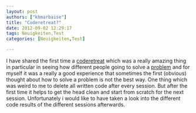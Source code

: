 ```yaml
---
layout: post
authors: ["khmarbaise"]
title: "Coderetreat?"
date: 2012-09-02 12:29:17
tags: Neuigkeiten,Test
categories: [Neuigkeiten,Test]

---
```

I have shared the first time a [coderetreat](http://coderetreat-dus-1.eventbrite.de/ "coderetreat") which was a really amazing thing 
in particular in seeing how different people going to solve a [problem](http://coderetreat.org/facilitating/structure-of-a-coderetreat "problem") 
and for myself it was a really a good experience that sometimes the first (obvious) thought about how to solve a problem is not the best way. 
One thing which was weird to me to delete all written code after every session. But after the first time it helps to get the head clean and start 
from scratch for the next session. Unfortunately i would like to have taken a look into the different code results of the different sessions afterwards.

